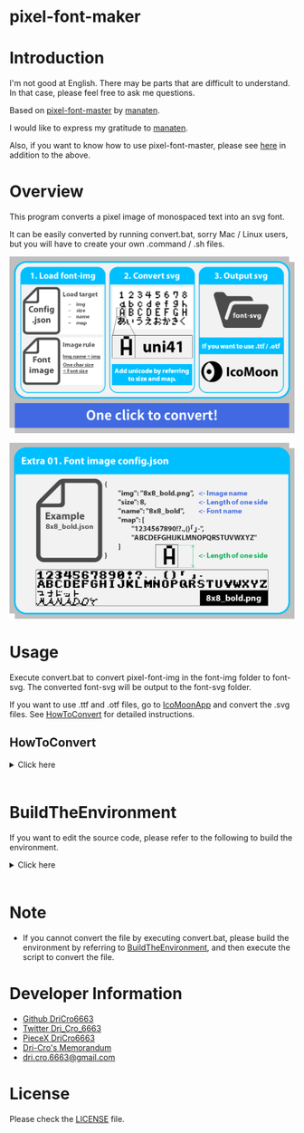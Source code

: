 pixel-font-maker
=====

# Introduction

I'm not good at English. There may be parts that are difficult to understand. In that case, please feel free to ask me questions.

Based on [pixel-font-master](https://github.com/manaten/pixel-font) by [manaten](https://github.com/manaten).

I would like to express my gratitude to [manaten](https://github.com/manaten).

Also, if you want to know how to use pixel-font-master, please see [here](https://blog.manaten.net/entry/pixel-svgfont) in addition to the above.

# Overview
This program converts a pixel image of monospaced text into an svg font.

It can be easily converted by running convert.bat, sorry Mac / Linux users, but you will have to create your own .command / .sh files.

![Image 1](./readme-img/01-demo.png "01-demo")

![Image 2](./readme-img/02-extra01.png "02-extra01")

# Usage
Execute convert.bat to convert pixel-font-img in the font-img folder to font-svg. The converted font-svg will be output to the font-svg folder.

If you want to use .ttf and .otf files, go to [IcoMoonApp](http://icomoon.io/app/#/select) and convert the .svg files. See [HowToConvert](##HowToConvert) for detailed instructions.

## HowToConvert

<details>
    <summary>Click here</summary>
    <div>　　

![Image 3](./readme-img/03-extra02-1.png "03-extra02-1")

1. Go to [IcoMoonApp](http://icomoon.io/app/#/select). 
2. Import the font-svg you want to convert by dragging and dropping it.

![Image 4](./readme-img/03-extra02-2.png "03-extra02-2")

3. Select the font you want to put together. 
4. After selecting the font, click [Generate Font].

![Image 5](./readme-img/03-extra02-3.png "03-extra02-3")

5. Click on the gear symbol to edit the meta information and other options. If you do not want to edit, go to next step.
6. Click "Download" to download the zip file. 
7. After downloading and unzipping the zip file, you will find the font files in .ttf and .otf format in the [font] folder.

</div></details>　　

# BuildTheEnvironment
If you want to edit the source code, please refer to the following to build the environment.

<details>
    <summary>Click here</summary>
    <div>　　

## nodejs environment setup
Anaconda Ver.
```
# create virtual env
conda create --name nodejs
    - or -
conda create -n coffee

# Active virtual env
conda activate [venv-name]

# install nodejs
conda install -c conda-forge nodejs
```

## Required modules

* nodejs
* coffeescript
* get-pixels
* xmlbuilder

After adding node.js, use ``npm install`` to install the required packages.

```
npm install --global coffee-script
npm install -g get-pixels
npm install -g xmlbuilder
```

If you need proxy settings, please refer to the following.
```
# if you need to use proxy, please set proxy setting.
npm config set proxy http://<userid>:<password>@<server-address>:<port>
npm config set https-proxy http://<userid>:<password>@<server-address>:<port>

# example
npm config set proxy http://proxy.example.com:8080
npm config set https-proxy http://proxy.example.com:8080
```

## Run .coffee / .js
```
# create svg font
coffee index.coffee
    - or -
node index.js

# .coffee -> .js
coffee --compile index.coffee

# .js -> .exe (didn't work for me)
C:\Windows\Microsoft.NET\Framework\[.NET_version]\jsc.exe index.js
```

</div></details>　　

# Note

* If you cannot convert the file by executing convert.bat, please build the environment by referring to [BuildTheEnvironment](#BuildTheEnvironment), and then execute the script to convert the file.

# Developer Information

* [Github DriCro6663](https://github.com/DriCro6663)
* [Twitter Dri_Cro_6663](https://twitter.com/Dri_Cro_6663)
* [PieceX DriCro6663](https://www.piecex.com/users/profile/DriCro6663)
* [Dri-Cro's Memorandum](https://dri-cro-6663.jp/)
* dri.cro.6663@gmail.com

# License

Please check the [LICENSE](./LICENSE) file.